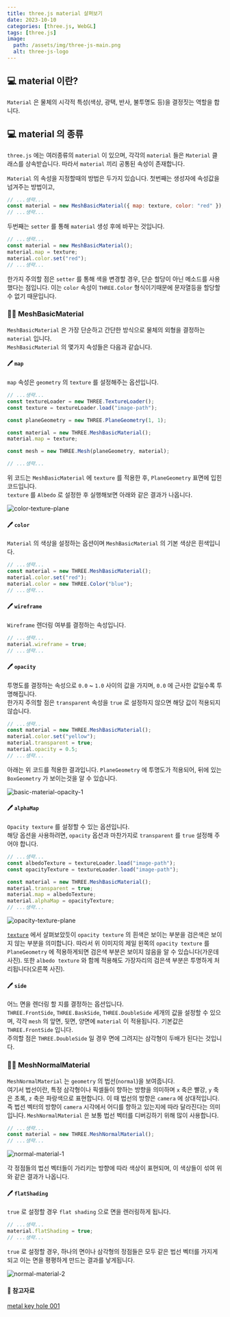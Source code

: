 ```yaml
---
title: three.js material 살펴보기
date: 2023-10-10
categories: [three.js, WebGL]
tags: [three.js]
image:
  path: /assets/img/three-js-main.png
  alt: three-js-logo
---
```


## 💻 material 이란?

`Material` 은 물체의 시각적 특성(색상, 광택, 반사, 불투명도 등)을 결정짓는 역할을 합니다.

## 💻 material 의 종류

`three.js` 에는 여러종류의 `material` 이 있으며, 각각의 `material` 들은 `Material` 클래스를 상속받습니다. 따라서 `material` 끼리 공통된 속성이 존재합니다.

`Material` 의 속성을 지정할때의 방법은 두가지 있습니다. 첫번째는 생성자에 속성값을 넘겨주는 방법이고,

```javascript
// ...생략...
const material = new MeshBasicMaterial({ map: texture, color: "red" });
// ...생략...
```

두번째는 `setter` 를 통해 `material` 생성 후에 바꾸는 것입니다.

```javascript
// ...생략...
const material = new MeshBasicMaterial();
material.map = texture;
material.color.set("red");
// ...생략...
```

한가지 주의할 점은 `setter` 를 통해 색을 변경할 경우, 단순 할당이 아닌 메소드를 사용했다는 점입니다.
이는 `color` 속성이 `THREE.Color` 형식이기때문에 문자열등을 할당할 수 없기 때문입니다.

### 👨‍💻 MeshBasicMaterial

`MeshBasicMaterial` 은 가장 단순하고 간단한 방식으로 물체의 외형을 결정하는 `material` 입니다.  
`MeshBasicMaterial` 의 몇가지 속성들은 다음과 같습니다.

#### 🖊 `map`

`map` 속성은 `geometry` 의 `texture` 를 설정해주는 옵션입니다.

```javascript
// ...생략...
const textureLoader = new THREE.TextureLoader();
const texture = textureLoader.load("image-path");

const planeGeometry = new THREE.PlaneGeometry(1, 1);

const material = new THREE.MeshBasicMaterial();
material.map = texture;

const mesh = new THREE.Mesh(planeGeometry, material);

// ...생략...
```

위 코드는 `MeshBasicMaterial` 에 `texture` 를 적용한 후, `PlaneGeometry` 표면에 입힌 코드입니다.  
`texture` 를 `Albedo` 로 설정한 후 실행해보면 아래와 같은 결과가 나옵니다.

![color-texture-plane](/assets/img/three-js-materials/color-texture-plane.png)

#### 🖊 `color`

`Material` 의 색상을 설정하는 옵션이며 `MeshBasicMaterial` 의 기본 색상은 흰색입니다.

```javascript
// ...생략...
const material = new THREE.MeshBasicMaterial();
material.color.set("red");
material.color = new THREE.Color("blue");
// ...생략...
```

#### 🖊 `wireframe`

`Wireframe` 렌더링 여부를 결정하는 속성입니다.

```javascript
// ...생략...
material.wireframe = true;
// ...생략...
```

#### 🖊 `opacity`

투명도를 결정하는 속성으로 `0.0` ~ `1.0` 사이의 값을 가지며, `0.0` 에 근사한 값일수록 투명해집니다.  
한가지 주의할 점은 `transparent` 속성을 `true` 로 설정하지 않으면 해당 값이 적용되지 않습니다.

```javascript
// ...생략...
const material = new THREE.MeshBasicMaterial();
material.color.set("yellow");
material.transparent = true;
material.opacity = 0.5;
// ...생략...
```

아래는 위 코드를 적용한 결과입니다. `PlaneGeometry` 에 투명도가 적용되어, 뒤에 있는 `BoxGeometry` 가 보이는것을 알 수 있습니다.

![basic-material-opacity-1](/assets/img/three-js-materials/basic-material-opacity-1.png)

#### 🖊 `alphaMap`

`Opacity texture` 를 설정할 수 있는 옵션입니다.  
해당 옵션을 사용하려면, `opacity` 옵션과 마찬가지로 `transparent` 를 `true` 설정해 주어야 합니다.

```javascript
// ...생략...
const albedoTexture = textureLoader.load("image-path");
const opacityTexture = textureLoader.load("image-path");

const material = new THREE.MeshBasicMaterial();
material.transparent = true;
material.map = albedoTexture;
material.alphaMap = opacityTexture;
// ...생략...
```

![opacity-texture-plane](/assets/img/three-js-materials/opacity-texture-plane.png)

[`texture`](https://ag502.github.io/posts/three-js-textures/#-opacity-transparency) 에서 살펴보았듯이 `opacity texture` 의 흰색은 보이는 부분을 검은색은 보이지 않는 부분을 의미합니다.
따라서 위 이미지의 제일 왼쪽의 `opacity texture` 를 `PlaneGeometry` 에 적용하게되면 검은색 부분은 보이지 않음을 알 수 있습니다(가운데 사진). 또한 `albedo texture` 와 함께 적용해도 가장자리의 검은색 부분은 투명하게 처리됩니다(오른쪽 사진).

#### 🖊 `side`

어느 면을 렌더링 할 지를 결정하는 옵션입니다.  
`THREE.FrontSide`, `THREE.BaskSide`, `THREE.DoubleSide` 세개의 값을 설정할 수 있으며, 각각 `mesh` 의 앞면, 뒷면, 양면에 `material` 이 적용됩니다. 기본값은 `THREE.FrontSide` 입니다.  
주의할 점은 `THREE.DoubleSide` 일 경우 면에 그려지는 삼각형이 두배가 된다는 것입니다.

### 👨‍💻 MeshNormalMaterial

`MeshNormalMaterial` 는 `geometry` 의 법선(`normal`)을 보여줍니다.  
여기서 법선이란, 특정 삼각형이나 픽셀들이 향하는 방향을 의미하며 `x` 축은 빨강, `y` 축은 초록, `z` 축은 파랑색으로 표현합니다. 이 때 법선의 방향은 `camera` 에 상대적입니다. 즉 법선 벡터의 방향이 `camera` 시각에서 어디를 향하고 있는지에 따라 달라진다는 의미입니다.
`MeshNormalMaterial` 은 보통 법선 벡터를 디버깅하기 위해 많이 사용합니다.

```javascript
// ...생략...
const material = new THREE.MeshNormalMaterial();
// ...생략...
```

![normal-material-1](/assets/img/three-js-materials/normal-material-1.png)

각 정점들의 법선 벡터들이 가리키는 방향에 따라 색상이 표현되며, 이 색상들이 섞여 위와 같은 결과가 나옵니다.

#### 🖊 `flatShading`

`true` 로 설정할 경우 `flat shading` 으로 면을 렌러링하게 됩니다.

```javascript
// ...생략...
material.flatShading = true;
// ...생략...
```

`true` 로 설정할 경우, 하나의 면이나 삼각형의 정점들은 모두 같은 법선 벡터를 가지게 되고 이는 면을 평평하게 만드는 결과를 낳게됩니다.

![normal-material-2](/assets/img/three-js-materials/normal-material-2.png)

#### 📔 참고자료

[metal key hole 001](https://3dtextures.me/2021/12/29/metal-key-hole-001/)
